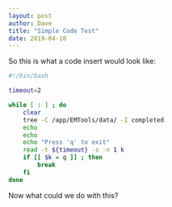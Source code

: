 ```yaml
---
layout: post
author: Dave
title: "Simple Code Test"
date: 2019-04-10
---
```


So this is what a code insert would look like:

```bash
#!/bin/bash

timeout=2

while [ : ] ; do
    clear
    tree -C /app/EMTools/data/ -I completed
    echo
    echo
    echo "Press 'q' to exit"
    read -t ${timeout} -s -n 1 k
    if [[ $k = q ]] ; then
        break
    fi
done
```

Now what could we do with this?